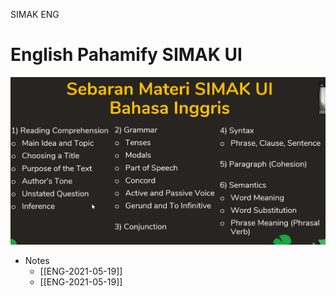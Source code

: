SIMAK ENG

# English Pahamify SIMAK UI

![ccd0f7454f6786084f343b2c4c41a638.png](../../_resources/b16f5a8e08df44f3a9b0836725999e36.png)

- Notes
  - [[ENG-2021-05-19]]
  - [[ENG-2021-05-19]]